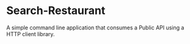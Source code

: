 # Search-Restaurant
A simple command line application that consumes a Public API using a HTTP client library. 
